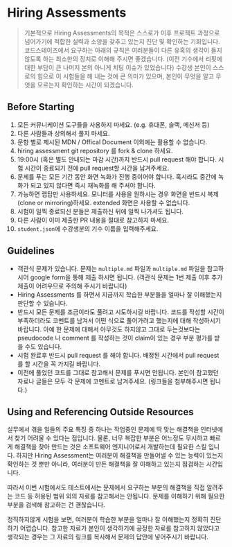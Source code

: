# Hiring Assessments
> 기본적으로 Hiring Assessments의 목적은 스스로가 이후 프로젝트 과정으로 넘어가기에 적합한 실력과 소양을 갖추고 있는지 진단 및 확인하는 기회입니다. 코드스테이츠에서 요구하는 아래의 규칙은 여러분들이 다른 유혹의 생각이 들지 않도록 하는 최소한의 장치로 이해해 주시면 좋겠습니다. (이전 기수에서 리핏에 대한 부담이 큰 나머지 본의 아니게 치팅 이슈가 있었습니다) 수강생 본인이 스스로의 힘으로 이 시험들을 해 내는 것에 큰 의미가 있으며, 본인이 무엇을 알고 무엇을 모르는지 확인하는 시간이 되겠습니다. 

## Before Starting

1. 모든 커뮤니케이션 도구들을 사용하지 마세요. (e.g. 휴대폰, 슬랙, 메신저 등)
2. 다른 사람들과 상의해서 풀지 마세요.
3. 문항 별로 제시된 MDN / Offical Document 이외에는 활용할 수 없습니다.
4. hiring assessment git repository 를 fork & clone 하세요.
5. 19:00시 (혹은 별도 안내되는 마감 시간)까지 반드시 pull request 해야 합니다. 시험 시간이 종료되기 전에 pull request할 시간을 남겨주세요.
6. 문제를 푸는 모든 기간 동안 화면 녹화가 진행 중이어야 합니다. 혹시라도 중간에 녹화가 되고 있지 않다면 즉시 재녹화를 해 주셔야 합니다. 
7. 가능하면 랩탑만 사용하세요. 모니터를 사용을 원하시는 경우 화면을 반드시 복제(clone or mirroring)하세요. extended 화면은 사용할 수 없습니다. 
8. 시험이 일찍 종료되신 분들은 제출하신 뒤에 일찍 나가셔도 됩니다.
9. 다른 사람이 이미 제출한 PR 내용을 절대로 참고하지 마세요.
10. `student.json`에 수강생분의 기수 이름을 입력해주세요.

## Guidelines

- 객관식 문제가 있습니다. 문제는 `multiple.md` 파일과 `multiple.md` 파일을 참고하시어 google form을 통해 제출 하시면 됩니다. (객관식 문제는 1번 제출 이후 추가 제출이 어려우므로 주의해 주시기 바랍니다)
- Hiring Assessments 를 하면서 지금까지 학습한 부분들을 얼마나 잘 이해했는지 판단할 수 있습니다.
- 반드시 모든 문제를 조금이라도 풀려고 시도하시길 바랍니다. 코드를 작성할 시간이 부족하더라도 코멘트를 남겨서 어떤 식으로 풀어가려고 했는지에 대해 작성하시기 바랍니다. 아예 한 문제에 대해서 아무것도 하지않고 그대로 두는것보다는 pseudocode 나 comment 를 작성하는 것이 claim이 있는 경우 부분 평가를 받을 수도 있습니다.
- 시험 완료후 반드시 pull request 를 해야 합니다. 배정된 시간에서 pull request 를 할 시간을 꼭 가지길 바랍니다.
- 이전에 풀었던 코드를 그대로 참고해서 문제를 푸시면 안됩니다. 본인이 참고했던 자료나 글들은 모두 각 문제에 코멘트로 남겨주세요. (링크들을 첨부해주시면 됩니다.)

## Using and Referencing Outside Resources

실무에서 겪을 일들의 주요 특징 중 하나는 작업중인 문제에 딱 맞는 해결책을 인터넷에서 찾기 어려울 수 있다는 점입니다. 물론, 너무 복잡한 부분은 어느정도 무시하고 빠르게 해결책을 찾아 만드는 것은 소프트웨어 엔지니어로서 개발하는데 필요한 스킬 입니다. 하지만 Hiring Assessment는 여러분이 해결책을 만들어낼 수 있는 능력이 있는지 확인하는 것 뿐만 아니라, 여러분이 만든 해결책을 잘 이해하고 있는지 점검하는 시간입니다.

따라서 이번 시험에서도 테스트에서는 문제에서 요구하는 부분의 해결책을 직접 알려주는 코드 등 허용된 범위 외의 자료를 참고해서는 안됩니다. 문제를 이해하기 위해 필요한 부분을 검색해 참고하는 건 괜찮습니다.

정직하지않게 시험을 보면, 여러분이 학습한 부분을 얼마나 잘 이해했는지 정확히 진단하기 어렵습니다. 참고한 자료가 본인이 생각하기에 공정한 자료를 참고하지 않았다고 생각되는 경우는 그 자료의 링크를 복사해서 문제의 답안에 넣어주시기 바랍니다.
